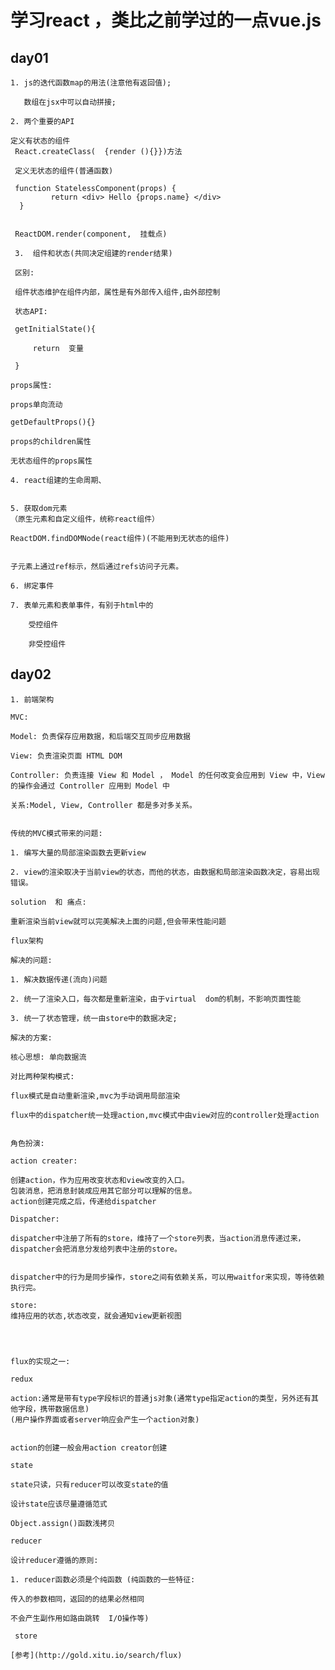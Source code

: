 # 学习react ，类比之前学过的一点vue.js

## day01

    1. js的迭代函数map的用法(注意他有返回值);

       数组在jsx中可以自动拼接;

    2. 两个重要的API

    定义有状态的组件
     React.createClass(  {render (){}})方法

     定义无状态的组件(普通函数)

     function StatelessComponent(props) {
             return <div> Hello {props.name} </div>
      }


     ReactDOM.render(component,  挂载点)

     3.  组件和状态(共同决定组建的render结果)

     区别:

     组件状态维护在组件内部，属性是有外部传入组件,由外部控制

     状态API:

     getInitialState(){

         return  变量

     }

    props属性:

    props单向流动

    getDefaultProps(){}

    props的children属性

    无状态组件的props属性

    4. react组建的生命周期、


    5. 获取dom元素
    （原生元素和自定义组件，统称react组件）

    ReactDOM.findDOMNode(react组件)(不能用到无状态的组件)


    子元素上通过ref标示，然后通过refs访问子元素。

    6. 绑定事件

    7. 表单元素和表单事件，有别于html中的

        受控组件

        非受控组件

## day02


    1. 前端架构

    MVC:

    Model: 负责保存应用数据，和后端交互同步应用数据

    View: 负责渲染页面 HTML DOM

    Controller: 负责连接 View 和 Model ， Model 的任何改变会应用到 View 中，View 的操作会通过 Controller 应用到 Model 中

    关系:Model, View, Controller 都是多对多关系。


    传统的MVC模式带来的问题:

    1. 编写大量的局部渲染函数去更新view

    2. view的渲染取决于当前view的状态，而他的状态，由数据和局部渲染函数决定，容易出现错误。

    solution  和 痛点:

    重新渲染当前view就可以完美解决上面的问题,但会带来性能问题

    flux架构

    解决的问题:

    1. 解决数据传递(流向)问题

    2. 统一了渲染入口，每次都是重新渲染，由于virtual  dom的机制，不影响页面性能

    3. 统一了状态管理，统一由store中的数据决定;

    解决的方案:

    核心思想: 单向数据流

    对比两种架构模式:

    flux模式是自动重新渲染,mvc为手动调用局部渲染

    flux中的dispatcher统一处理action,mvc模式中由view对应的controller处理action


    角色扮演:

    action creater:

    创建action，作为应用改变状态和view改变的入口。
    包装消息，把消息封装成应用其它部分可以理解的信息。
    action创建完成之后，传递给dispatcher

    Dispatcher:

    dispatcher中注册了所有的store，维持了一个store列表，当action消息传递过来，dispatcher会把消息分发给列表中注册的store。


    dispatcher中的行为是同步操作，store之间有依赖关系，可以用waitfor来实现，等待依赖执行完。

    store:
    维持应用的状态,状态改变，就会通知view更新视图




    flux的实现之一:

    redux

    action:通常是带有type字段标识的普通js对象(通常type指定action的类型，另外还有其他字段，携带数据信息)
    (用户操作界面或者server响应会产生一个action对象)


    action的创建一般会用action creator创建

    state

    state只读，只有reducer可以改变state的值

    设计state应该尽量遵循范式

    Object.assign()函数浅拷贝

    reducer

    设计reducer遵循的原则:

    1. reducer函数必须是个纯函数 (纯函数的一些特征:

    传入的参数相同，返回的的结果必然相同

    不会产生副作用如路由跳转  I/O操作等)

     store

    [参考](http://gold.xitu.io/search/flux)



